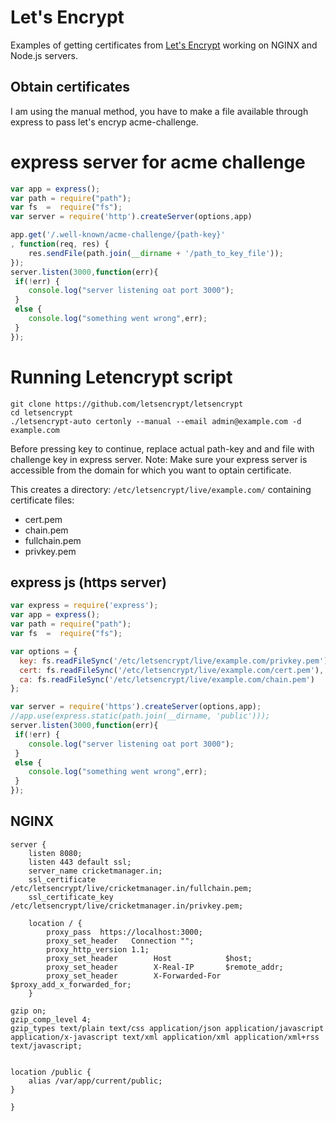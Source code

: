 # Let's Encrypt

Examples of getting certificates from [Let's Encrypt](https://letsencrypt.org/) working on NGINX and Node.js servers.

## Obtain certificates
I am using the manual method, you have to make a file available through express to pass let's encryp acme-challenge. 

# express server for acme challenge
```javascript
var app = express();
var path = require("path");
var fs  =  require("fs");
var server = require('http').createServer(options,app)

app.get('/.well-known/acme-challenge/{path-key}'
, function(req, res) {
    res.sendFile(path.join(__dirname + '/path_to_key_file'));
});
server.listen(3000,function(err){
 if(!err) {
 	console.log("server listening oat port 3000");
 }
 else {
 	console.log("something went wrong",err);
 }
});

```
# Running Letencrypt script
```shell
git clone https://github.com/letsencrypt/letsencrypt
cd letsencrypt
./letsencrypt-auto certonly --manual --email admin@example.com -d example.com
```
 Before pressing key to continue, replace actual path-key and and file with challenge key in express server.
 Note: Make sure your express server is accessible from the domain for which you want to optain certificate.

This creates a directory: `/etc/letsencrypt/live/example.com/` containing certificate files:

- cert.pem
- chain.pem
- fullchain.pem
- privkey.pem

## express js (https server)

```javascript
var express = require('express');
var app = express();
var path = require("path");
var fs  =  require("fs");

var options = {
  key: fs.readFileSync('/etc/letsencrypt/live/example.com/privkey.pem'),
  cert: fs.readFileSync('/etc/letsencrypt/live/example.com/cert.pem'),
  ca: fs.readFileSync('/etc/letsencrypt/live/example.com/chain.pem')
};

var server = require('https').createServer(options,app);
//app.use(express.static(path.join(__dirname, 'public')));
server.listen(3000,function(err){
 if(!err) {
 	console.log("server listening oat port 3000");
 }
 else {
 	console.log("something went wrong",err);
 }
});

```

## NGINX
```Nginx
server {
    listen 8080;
    listen 443 default ssl;
    server_name cricketmanager.in;
    ssl_certificate      /etc/letsencrypt/live/cricketmanager.in/fullchain.pem;
    ssl_certificate_key  /etc/letsencrypt/live/cricketmanager.in/privkey.pem;
    
    location / {
        proxy_pass  https://localhost:3000;
        proxy_set_header   Connection "";
        proxy_http_version 1.1;
        proxy_set_header        Host            $host;
        proxy_set_header        X-Real-IP       $remote_addr;
        proxy_set_header        X-Forwarded-For $proxy_add_x_forwarded_for;
    }

gzip on;
gzip_comp_level 4;
gzip_types text/plain text/css application/json application/javascript application/x-javascript text/xml application/xml application/xml+rss text/javascript;


location /public {
    alias /var/app/current/public;
}

}


```
